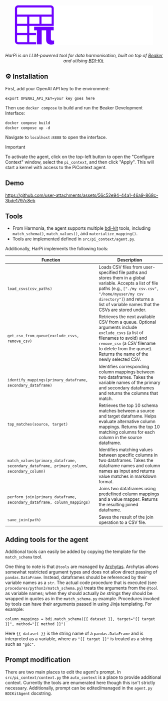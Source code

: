 <h1 align="center">
  <a href="https://github.com/UoS-Darwin-Team-Pi/harpi">
    <picture>
      <source height="125" media="(prefers-color-scheme: dark)" srcset="./img/harpi_logo_dark.svg">
      <img height="125" alt="HarPi" src="./img/harpi_logo_dark.svg">
    </picture>
  </a>
</h1>
<p align="center">
  <em>HarPi is an LLM-powered tool for data harmonisation, built on top of <a href="https://github.com/jataware/beaker-kernel">Beaker</a> and utilsing <a href="https://github.com/VIDA-NYU/bdi-kit">BDI-Kit</a>.</em>
</p>

## ⚙️ Installation

First, add your OpenAI API key to the environment:

```
export OPENAI_API_KEY=your key goes here
```

Then use `docker compose` to build and run the Beaker Development Interface:

```
docker compose build
docker compose up -d
```

Navigate to `localhost:8888` to open the interface.

> [!IMPORTANT]
> To activate the agent, click on the top-left button to open the "Configure Context" window, select the `pi_context`, and then click "Apply". This will start a kernel with access to the PiContext agent.

## Demo

https://github.com/user-attachments/assets/56c52e94-44a1-46a9-868c-3bde1797c8eb

## Tools

- From Harmonia, the agent supports multiple [bdi-kit](https://github.com/VIDA-NYU/bdi-kit) tools, including `match_schema()`, `match_values()`, and `materialize_mapping()`.
- Tools are implemented defined in `src/pi_context/agent.py`.

Additionally, HarPi implements the following tools:

| Function | Description |
|----------|-------------|
| `load_csvs(csv_paths)` | Loads CSV files from user-specified file paths and stores them in a global variable. Accepts a list of file paths (e.g., `["./my csv.csv", "/home/myuser/my csv directory"]`) and returns a list of variable names that the CSVs are stored under. |
| `get_csv_from_queue(exclude_csvs, remove_csv)` | Retrieves the next available CSV from a queue. Optional arguments include `exclude_csvs` (a list of filenames to avoid) and `remove_csv` (a CSV filename to delete from the queue). Returns the name of the newly selected CSV. |
| `identify_mappings(primary_dataframe, secondary_dataframe)` | Identifies corresponding column mappings between two dataframes. Takes the variable names of the primary and secondary dataframes and returns the columns that match. |
| `top_matches(source, target)` | Retrieves the top 10 schema matches between a source and target dataframe. Helps evaluate alternative column mappings. Returns the top 10 matching columns for each column in the source dataframe. |
| `match_values(primary_dataframe, secondary_dataframe, primary_column, secondary_column)` | Identifies matching values between specific columns in two dataframes. Takes the dataframe names and column names as input and returns value matches in markdown format. |
| `perform_join(primary_dataframe, secondary_dataframe, column_mappings)` | Joins two dataframes using predefined column mappings and a value mapper. Returns the resulting joined dataframe. |
| `save_join(path)` | Saves the result of the join operation to a CSV file. |

## Adding tools for the agent

Additional tools can easily be added by copying the template for the `match_schema` tool.

One thing to note is that `@tools` are managed by [Archytas](https://github.com/jataware/archytas). Archytas allows somewhat restricted argument types and does not allow direct passing of `pandas.DataFrame`. Instead, dataframes should be referenced by their variable names as a `str`. The actual code procedure that is executed (see `procedures/python3/match_schema.py`) treats the arguments from the `@tool` as variable names; when they should actually _be strings_ they should be wrapped in quotes as in the `match_schema.py` example. Procedures invoked by tools can have their arguments passed in using Jinja templating. For example:

```
column_mappings = bdi.match_schema({{ dataset }}, target="{{ target }}", method="{{ method }}")
```

Here `{{ dataset }}` is the string name of a `pandas.DataFrame` and is interpreted as a variable, where as `"{{ target }}"` is treated as a string such as `"gdc"`.

## Prompt modification
There are two main places to edit the agent's prompt. In `src/pi_context/context.py` the `auto_context` is a place to provide additional context. Currently the tools are enumerated here though this isn't strictly necessary. Additionally, prompt can be edited/managed in the `agent.py` `BDIKitAgent` docstring.
